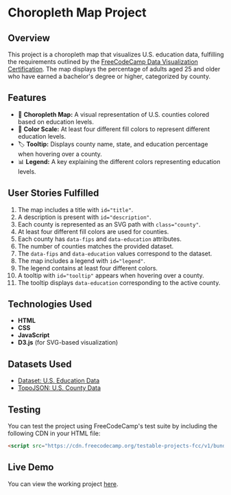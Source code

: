 # Choropleth Map Project

## Overview
This project is a choropleth map that visualizes U.S. education data, fulfilling the requirements outlined by the [FreeCodeCamp Data Visualization Certification](https://www.freecodecamp.org/learn/data-visualization/data-visualization-projects/visualize-data-with-a-choropleth-map). The map displays the percentage of adults aged 25 and older who have earned a bachelor's degree or higher, categorized by county.

## Features
- 📍 **Choropleth Map:** A visual representation of U.S. counties colored based on education levels.
- 🎨 **Color Scale:** At least four different fill colors to represent different education levels.
- 🏷 **Tooltip:** Displays county name, state, and education percentage when hovering over a county.
- 📊 **Legend:** A key explaining the different colors representing education levels.

## User Stories Fulfilled
1. The map includes a title with `id="title"`.
2. A description is present with `id="description"`.
3. Each county is represented as an SVG path with `class="county"`.
4. At least four different fill colors are used for counties.
5. Each county has `data-fips` and `data-education` attributes.
6. The number of counties matches the provided dataset.
7. The `data-fips` and `data-education` values correspond to the dataset.
8. The map includes a legend with `id="legend"`.
9. The legend contains at least four different colors.
10. A tooltip with `id="tooltip"` appears when hovering over a county.
11. The tooltip displays `data-education` corresponding to the active county.

## Technologies Used
- **HTML**
- **CSS**
- **JavaScript**
- **D3.js** (for SVG-based visualization)

## Datasets Used
- [Dataset: U.S. Education Data](https://cdn.freecodecamp.org/testable-projects-fcc/data/choropleth_map/for_user_education.json)
- [TopoJSON: U.S. County Data](https://cdn.freecodecamp.org/testable-projects-fcc/data/choropleth_map/counties.json)

## Testing
You can test the project using FreeCodeCamp's test suite by including the following CDN in your HTML file:
```html
<script src="https://cdn.freecodecamp.org/testable-projects-fcc/v1/bundle.js"></script>
```

## Live Demo
You can view the working project [here](https://fcc-us-educational-attainment.netlify.app/).